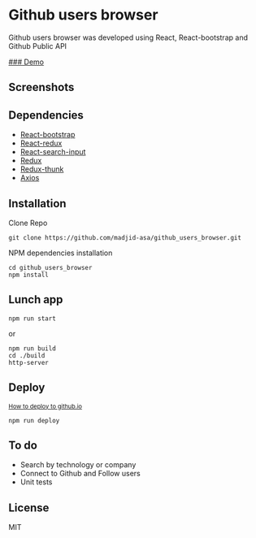 # Github users browser 
Github users browser was developed using React, React-bootstrap and Github Public API

[### Demo](https://madjid-asa.github.io/github_users_browser/)

## Screenshots

## Dependencies
- [React-bootstrap](https://github.com/react-bootstrap/react-bootstrap)
- [React-redux](https://github.com/reactjs/react-redux)
- [React-search-input](https://github.com/enkidevs/react-search-input)
- [Redux](http://redux.js.org/)
- [Redux-thunk](https://github.com/gaearon/redux-thunk)
- [Axios](https://github.com/mzabriskie/axios)


## Installation

Clone Repo

````
git clone https://github.com/madjid-asa/github_users_browser.git
````

NPM dependencies installation 

````
cd github_users_browser
npm install
````

## Lunch app

````
npm run start
````
or 

````
npm run build
cd ./build
http-server
````

## Deploy 
<sub>[How to deploy to github.io](https://medium.freecodecamp.org/surge-vs-github-pages-deploying-a-create-react-app-project-c0ecbf317089)

````
npm run deploy
````

## To do
- Search by technology or company
- Connect to Github and Follow users
- Unit tests



## License
MIT